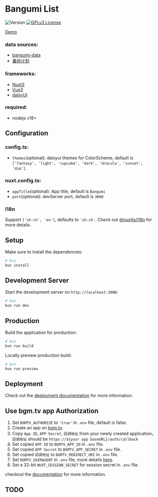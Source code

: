 # Bangumi List

![Version](https://img.shields.io/github/package-json/v/alanoy/bangumi?style=flat)
[![GPLv3 License](https://img.shields.io/badge/License-GPL%20v3-yellow.svg)](https://opensource.org/licenses/)

[Demo](https://bgm-demo.ideapart.com/)

### data sources:

- [bangumi-data](https://github.com/bangumi-data/bangumi-data.git)
- [番组计划](http://bgm.tv/)

### frameworks:

- [Nuxt3](https://nuxt.com/)
- [Vue3](https://vuejs.org/)
- [daisyUI](https://daisyui.com/)

### required:

- nodejs v18+

## Configuration

### config.ts:

- `themes`(optional): daisyui themes for ColorScheme, default is `['fantasy', 'light', 'cupcake', 'dark', 'dracula', 'sunset', 'dim']`.

### nuxt.config.ts:

- `appTitle`(optional): App title, default is `Bangumi`
- `port`(optional): devServer port, default is `3000`

### i18n

Support `['zh-ch', 'en']`, defaults to `'zh-ch'`. Check out [@nuxtjs/i18n](https://i18n.nuxtjs.org/guide) for more details.

## Setup

Make sure to install the dependencies:

```bash
# bun
bun install
```

## Development Server

Start the development server on `http://localhost:3000`:

```bash
# bun
bun run dev
```

## Production

Build the application for production:

```bash
# bun
bun run build
```

Locally preview production build:

```bash
# bun
bun run preview
```

## Deployment

Check out the [deployment documentation](https://nuxt.com/docs/getting-started/deployment) for more information.

## Use bgm.tv app Authorization

1. Set `BGMTV_AUTHORIZE` to `'true'` in `.env` file, default is false.
2. Create an app on [bgm.tv](https://bgm.tv/dev/app/create).
3. Copy `App ID`, `APP Secret`, `回调地址` from your newly created application，`回调地址` should be `https://${your app baseURL}/auth/callback`
4. Set copied `APP ID` to `BGMTV_APP_ID` in `.env` file.
5. Set copied `APP Secret` to `BGMTV_APP_SECRET` in `.env` file.
6. Set copied `回调地址` to `BGMTV_REDIRECT_URI` in `.env` file.
7. Set `BGMTV_USERAGENT` in `.env` file, more details [here](https://github.com/bangumi/api/blob/master/docs-raw/user%20agent.md).
8. Set a 32-bit `NUXT_SESSION_SECRET` for session secret in `.env` file.

checkout the [documentation](https://github.com/bangumi/api/blob/master/docs-raw/How-to-Auth.md) for more information.

## TODO
